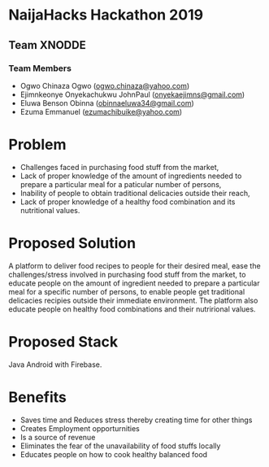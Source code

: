 # NaijaHacks Hackathon 2019

## Team XNODDE

### Team Members
  - Ogwo Chinaza Ogwo (ogwo.chinaza@yahoo.com)
  - Ejimnkeonye Onyekachukwu JohnPaul (onyekaejimns@gmail.com)
  - Eluwa Benson Obinna (obinnaeluwa34@gmail.com)
  - Ezuma Emmanuel (ezumachibuike@yahoo.com)
# Problem
  - Challenges faced in purchasing food stuff from the market, 
  - Lack of proper knowledge of the amount of ingredients needed to prepare a particular meal for a paticular number of persons, 
  - Inability of people to obtain traditional delicacies outside their reach, 
  - Lack of proper knowledge of a healthy food combination and its nutritional values.

# Proposed Solution
A platform to deliver food recipes to people for their desired meal, ease the challenges/stress involved in purchasing food stuff from the market, to educate people on the amount of ingredient needed to prepare a particular meal for a specific number of persons, to enable people get traditional delicacies recipies outside their immediate environment. The platform also educate people on healthy food combinations and their nutrirional values.

# Proposed Stack
Java Android with Firebase.

# Benefits
- Saves time and Reduces stress thereby creating time for other things
- Creates Employment opporturnities
- Is a source of revenue
- Eliminates the fear of the unavailability of food stuffs locally
- Educates people on how to cook healthy balanced food

